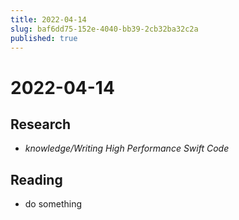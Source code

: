 ```yaml
---
title: 2022-04-14
slug: baf6dd75-152e-4040-bb39-2cb32ba32c2a
published: true
---
```


# 2022-04-14

## Research

* *knowledge/Writing High Performance Swift Code*

## Reading

* do something
